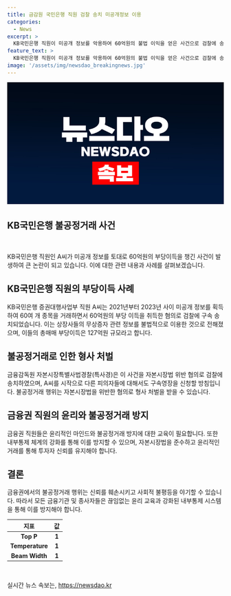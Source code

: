 ```yaml
---
title: 금감원 국민은행 직원 검찰 송치 미공개정보 이용
categories:
  - News
excerpt: >
  KB국민은행 직원이 미공개 정보를 악용하여 60억원의 불법 이익을 얻은 사건으로 검찰에 송치됐다. A씨는 상장사들의 무상증자 정보를 활용하여 60여 개 종목을 거래하며 약 60억원의 불법 이득을 얻었으며, KB국민은행 직원들의 불공정거래 혐의가 뒷받침됐다. 고액의 부당이익이 포착되어 다른 피의자들에 대한 구속영장도 예정되어 있다. (150자)
feature_text: >
  KB국민은행 직원이 미공개 정보를 악용하여 60억원의 불법 이익을 얻은 사건으로 검찰에 송치됐다. A씨는 상장사들의 무상증자 정보를 활용하여 60여 개 종목을 거래하며 약 60억원의 불법 이득을 얻었으며, KB국민은행 직원들의 불공정거래 혐의가 뒷받침됐다. 고액의 부당이익이 포착되어 다른 피의자들에 대한 구속영장도 예정되어 있다. (150자)
image: '/assets/img/newsdao_breakingnews.jpg'
---
```


<p><img src="/assets/img/newsdao_breakingnews.jpg" alt="ranknews 속보" /></p>

<h2>KB국민은행 불공정거래 사건</h2>

<p data-ke-size="size16">&nbsp;</p>

<p>KB국민은행 직원인 A씨가 미공개 정보를 토대로 60억원의 부당이득을 챙긴 사건이 발생하여 큰 논란이 되고 있습니다. 이에 대한 관련 내용과 사례를 살펴보겠습니다.</p>

<h2 data-ke-size="size26">KB국민은행 직원의 부당이득 사례</h2>

<p data-ke-size="size16">KB국민은행 증권대행사업부 직원 A씨는 2021년부터 2023년 사이 미공개 정보를 획득하여 60여 개 종목을 거래하면서 60억원의 부당 이득을 취득한 혐의로 검찰에 구속 송치되었습니다. 이는 상장사들의 무상증자 관련 정보를 불법적으로 이용한 것으로 전해졌으며, 이들의 총매매 부당이득은 127억원 규모라고 합니다.</p>

<h2 data-ke-size="size26">불공정거래로 인한 형사 처벌</h2>

<p data-ke-size="size16">금융감독원 자본시장특별사법경찰(특사경)은 이 사건을 자본시장법 위반 협의로 검찰에 송치하였으며, A씨를 시작으로 다른 피의자들에 대해서도 구속영장을 신청할 방침입니다. 불공정거래 행위는 자본시장법을 위반한 혐의로 형사 처벌을 받을 수 있습니다.</p>

<h2 data-ke-size="size26">금융권 직원의 윤리와 불공정거래 방지</h2>

<p data-ke-size="size16">금융권 직원들은 윤리적인 마인드와 불공정거래 방지에 대한 교육이 필요합니다. 또한 내부통제 체계의 강화를 통해 이를 방지할 수 있으며, 자본시장법을 준수하고 윤리적인 거래를 통해 투자자 신뢰를 유지해야 합니다.</p>

<h2 data-ke-size="size26">결론</h2>

<p data-ke-size="size16">금융권에서의 불공정거래 행위는 신뢰를 훼손시키고 사회적 불평등을 야기할 수 있습니다. 따라서 모든 금융기관 및 종사자들은 끊임없는 윤리 교육과 강화된 내부통제 시스템을 통해 이를 방지해야 합니다.</p>

<table>
    <thead>
        <tr>
            <th style="text-align: center;">지표</th>
            <th style="text-align: center;">값</th>
        </tr>
    </thead>
    <tbody>
        <tr>
            <td style="text-align: center; height: 17px;"><b>Top P</b></td>
            <td style="text-align: center; height: 17px;"><b>1</b></td>
        </tr>
        <tr>
            <td style="text-align: center; height: 17px;"><b>Temperature</b></td>
            <td style="text-align: center; height: 17px;"><b>1</b></td>
        </tr>
        <tr>
            <td style="text-align: center; height: 17px;"><b>Beam Width</b></td>
            <td style="text-align: center; height: 17px;"><b>1</b></td>
        </tr>
    </tbody>
</table>

<p data-ke-size="size16">&nbsp;</p>
실시간 뉴스 속보는, <a href="https://newsdao.kr" rel="dofollow">https://newsdao.kr</a>


